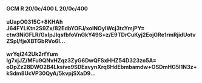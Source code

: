 #### GCM R 20/0c/400 L 20/0c/400
**uUapO0315C+8KHAh**<br/>**J64FYLKtn2S9Zx/82EdbYOFJ/xolNOyIWcj3tcYmjPY=**<br/>**ctw3NiGFLR/GxIpJIqsfbfoVnGkY49S+z/E9TDrCuKyj2EojGRe1rmRjidUotvZSpl/fjeXBTGbRVo6I...**<br/><br/>
**wrYqi242Uk2rfYum**<br/>**Ig7xjJZ/MFu9QNvHZqz3ZyG6DwQFSxHHZ54D323zo5A=**<br/>**oDpZz28DWO2B4Lksivo9SDEavynXrq6HdEbmbamdw+OSDmHG5I1N3z+kSdm8UcVP30QyA/5kvpjSXaD9...**